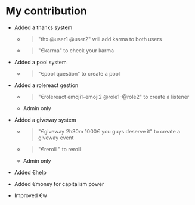 # My contribution

 - Added a thanks system
     - > "thx @user1 @user2" will add karma to both users
     - > "€karma" to check your karma
     
 - Added a pool system
     - > "€pool question" to create a pool
    
 - Added a rolereact gestion
     - > "€rolereact <msg link> emoji1-emoji2 @role1-@role2" to create a listener
     - Admin only
      
 - Added a giveway system
     - > "€giveway 2h30m 1000€ you guys deserve it" to create a giveway event
     - > "€reroll <msglink>" to reroll
     -  Admin only
      
 - Added €help
      
 - Added €money for capitalism power
      
 - Improved €w
